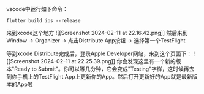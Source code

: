 
vscode中运行如下命令：
```git
flutter build ios --release
```

来到xcode这个地方
![[Screenshot 2024-02-11 at 22.16.42.png]]
然后来到Window -> Organizer -> 点击Distribute App按钮 -> 选择第一个TestFlight

等到xcode Distribute完成后，登录Apple Developer网站，来到这个页面下：
![[Screenshot 2024-02-11 at 22.25.39.png]]
你会发现这里有一个新的版本"Ready to Submit"。你可以等几分钟，它会变成"Testing"字样，这时候再去到你手机上的TestFlight App上更新你的App。然后打开更新好的App就是最新版本的App啦
















